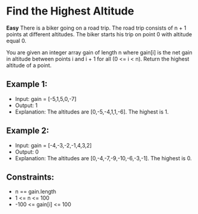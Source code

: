 # Find the Highest Altitude
**Easy**
There is a biker going on a road trip. The road trip consists of n + 1 points at different altitudes. The biker starts his trip on point 0 with altitude equal 0.

You are given an integer array gain of length n where gain[i] is the net gain in altitude between points i​​​​​​ and i + 1 for all (0 <= i < n). Return the highest altitude of a point.

## Example 1:
- Input: gain = [-5,1,5,0,-7]
- Output: 1
- Explanation: The altitudes are [0,-5,-4,1,1,-6]. The highest is 1.

## Example 2:
- Input: gain = [-4,-3,-2,-1,4,3,2]
- Output: 0
- Explanation: The altitudes are [0,-4,-7,-9,-10,-6,-3,-1]. The highest is 0.

## Constraints:
- n == gain.length
- 1 <= n <= 100
- -100 <= gain[i] <= 100